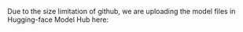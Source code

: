 Due to the size limitation of github, we are uploading the model files in Hugging-face Model Hub here:
